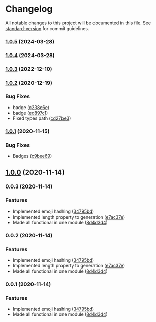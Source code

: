 # Changelog

All notable changes to this project will be documented in this file. See [standard-version](https://github.com/conventional-changelog/standard-version) for commit guidelines.

### [1.0.5](https://github.com/opa-oz/emoji-hash/compare/v1.0.2...v1.0.5) (2024-03-28)

### [1.0.4](https://github.com/opa-oz/emoji-hash/compare/v1.0.2...v1.0.4) (2024-03-28)

### [1.0.3](https://github.com/opa-oz/emoji-hash/compare/v1.0.2...v1.0.3) (2022-12-10)

### [1.0.2](https://github.com/opa-oz/emoji-hash/compare/v1.0.1...v1.0.2) (2020-12-19)


### Bug Fixes

* badge ([c238e6e](https://github.com/opa-oz/emoji-hash/commit/c238e6e1db95970d63b0ccde98448bc779494664))
* badge ([ed897c1](https://github.com/opa-oz/emoji-hash/commit/ed897c155331f105a54e50f5cdc7b807f58b7bb7))
* Fixed types path ([cd27be3](https://github.com/opa-oz/emoji-hash/commit/cd27be3803a1cbcbd429bc7feb0424f667d37755))

### [1.0.1](https://github.com/opa-oz/emoji-hash/compare/v1.0.0...v1.0.1) (2020-11-15)


### Bug Fixes

* Badges ([c9bee69](https://github.com/opa-oz/emoji-hash/commit/c9bee6904f74616a8d9b0c4f951d741d098c78c0))

## [1.0.0](https://github.com/opa-oz/emoji-hash/compare/v0.0.3...v1.0.0) (2020-11-14)

### 0.0.3 (2020-11-14)


### Features

* Implemented emoji hashing ([34795bd](https://github.com/opa-oz/emoji-hash/commit/34795bd1c1e9c3280a6a5ccd5361674207070ca1))
* Implemented length property to generation ([e7ac37e](https://github.com/opa-oz/emoji-hash/commit/e7ac37edad0907978c828b15526b598df70724c9))
* Made all functional in one module ([8d4d3d4](https://github.com/opa-oz/emoji-hash/commit/8d4d3d4421892275b7adb2ecdd9aea8d1284df8c))

### 0.0.2 (2020-11-14)


### Features

* Implemented emoji hashing ([34795bd](https://github.com/opa-oz/emoji-hash/commit/34795bd1c1e9c3280a6a5ccd5361674207070ca1))
* Implemented length property to generation ([e7ac37e](https://github.com/opa-oz/emoji-hash/commit/e7ac37edad0907978c828b15526b598df70724c9))
* Made all functional in one module ([8d4d3d4](https://github.com/opa-oz/emoji-hash/commit/8d4d3d4421892275b7adb2ecdd9aea8d1284df8c))

### 0.0.1 (2020-11-14)


### Features

* Implemented emoji hashing ([34795bd](https://github.com/opa-oz/emoji-hash/commit/34795bd1c1e9c3280a6a5ccd5361674207070ca1))
* Made all functional in one module ([8d4d3d4](https://github.com/opa-oz/emoji-hash/commit/8d4d3d4421892275b7adb2ecdd9aea8d1284df8c))
